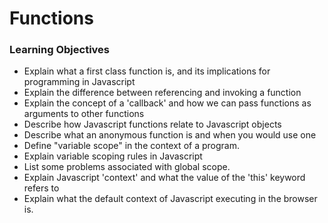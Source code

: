 # Functions

### Learning Objectives

- Explain what a first class function is, and its implications for programming in Javascript
- Explain the difference between referencing and invoking a function
- Explain the concept of a 'callback' and how we can pass functions as arguments to other functions
- Describe how Javascript functions relate to Javascript objects
- Describe what an anonymous function is and when you would use one
- Define "variable scope" in the context of a program.
- Explain variable scoping rules in Javascript
- List some problems associated with global scope.
- Explain Javascript 'context' and what the value of the 'this' keyword refers to
- Explain what the default context of Javascript executing in the browser is.
